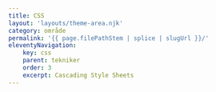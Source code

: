 ```yaml
---
title: CSS
layout: 'layouts/theme-area.njk'
category: område
permalink: '{{ page.filePathStem | splice | slugUrl }}/'
eleventyNavigation:
    key: css
    parent: tekniker
    order: 3
    excerpt: Cascading Style Sheets
---
```

